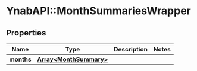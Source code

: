 # YnabAPI::MonthSummariesWrapper

## Properties
Name | Type | Description | Notes
------------ | ------------- | ------------- | -------------
**months** | [**Array&lt;MonthSummary&gt;**](MonthSummary.md) |  | 



